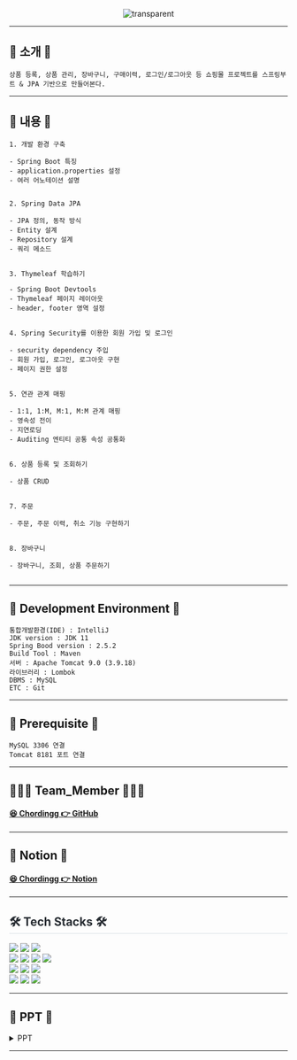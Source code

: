 
<p align="center">
  <img src="https://capsule-render.vercel.app/api?type=transparent&fontColor=6699FF&text=백견불여일타&height=150&fontSize=60&desc=스프링%20부트%20쇼핑몰%20프로젝트%20with%20JPA&descAlignY=75&descAlign=60" alt="transparent">
</p>


<hr>

## 📌 소개 📌

```
상품 등록, 상품 관리, 장바구니, 구매이력, 로그인/로그아웃 등 쇼핑몰 프로젝트를 스프링부트 & JPA 기반으로 만들어본다.
```

<hr>

## 👀 내용 👀

```
1. 개발 환경 구축

- Spring Boot 특징
- application.properties 설정
- 여러 어노테이션 설명


2. Spring Data JPA

- JPA 정의, 동작 방식
- Entity 설계
- Repository 설계
- 쿼리 메소드


3. Thymeleaf 학습하기

- Spring Boot Devtools
- Thymeleaf 페이지 레이아웃
- header, footer 영역 설정


4. Spring Security를 이용한 회원 가입 및 로그인

- security dependency 주입
- 회원 가입, 로그인, 로그아웃 구현
- 페이지 권한 설정


5. 연관 관계 매핑

- 1:1, 1:M, M:1, M:M 관계 매핑
- 영속성 전이
- 지연로딩
- Auditing 엔티티 공통 속성 공통화


6. 상품 등록 및 조회하기

- 상품 CRUD


7. 주문

- 주문, 주문 이력, 취소 기능 구현하기


8. 장바구니
 
- 장바구니, 조회, 상품 주문하기


```

<hr>

## 🔧 Development Environment 🔧
```
통합개발환경(IDE) : IntelliJ
JDK version : JDK 11
Spring Bood version : 2.5.2
Build Tool : Maven
서버 : Apache Tomcat 9.0 (3.9.18)
라이브러리 : Lombok
DBMS : MySQL
ETC : Git
```

<hr>

## 🔔 Prerequisite 🔔
```
MySQL 3306 연결 
Tomcat 8181 포트 연결
```

<hr>

## 👨‍👦‍👦 Team_Member 👨‍👦‍👦

#### [😆 Chordingg 👉 GitHub](https://github.com/Chordingg)

<hr>

## 📓 Notion 📓

#### [😆 Chordingg 👉 Notion](https://www.notion.so/with-JPA-65708e6724a344ada405ae3375ac5a3f)

<hr>

<div style="text-align: left;">
    <h2 style="border-bottom: 1px solid #d8dee4; color: #282d33;">🛠️ Tech Stacks 🛠️</h2> 
    <img src="https://img.shields.io/badge/HTML5-E34F26?style=for-the-badge&logo=HTML5&logoColor=white">
    <img src="https://img.shields.io/badge/CSS3-1572B6?style=for-the-badge&logo=CSS3&logoColor=white">
    <img src="https://img.shields.io/badge/Java-007396?style=for-the-badge&logo=Java&logoColor=white">     
        
<br>
    <img src="https://img.shields.io/badge/Spring-6DB33F?style=for-the-badge&logo=Spring&logoColor=white">
    <img src="https://img.shields.io/badge/Javascript-F7DF1E?style=for-the-badge&logo=Javascript&logoColor=white">
    <img src="https://img.shields.io/badge/springboot-6DB33F?style=for-the-badge&logo=springboot&logoColor=white"/>
    <img src="https://img.shields.io/badge/MySQL-4479A1?style=for-the-badge&logo=MySQL&logoColor=white">

<br>
    <img src="https://img.shields.io/badge/Bootstrap-7952B3?style=for-the-badge&logo=Bootstrap&logoColor=white">
    <img src="https://img.shields.io/badge/Thymeleaf-%23005C0F.svg?style=for-the-badge&logo=Thymeleaf&logoColor=white">
    <img src="https://img.shields.io/badge/Apache Tomcat-F8DC75?style=for-the-badge&logo=Apache Tomcat&logoColor=white">
    
<br>
    <img src="https://img.shields.io/badge/Git-F05032?style=for-the-badge&logo=Git&logoColor=white">
    <img src="https://img.shields.io/badge/Github-181717?style=for-the-badge&logo=Github&logoColor=white">
    <img src="https://img.shields.io/badge/Notion-000000?style=for-the-badge&logo=Notion&logoColor=white">
</div>

<hr>

## 📂 PPT 📂

<details><summary>PPT</summary>

<div>
    <h4>메인 페이지</h4>
    <img src="https://github.com/Chordingg/Spring_Boot_study1/assets/157094467/13401918-14f8-473f-b272-90fc25343293">
</div>


</details>

<hr> 

